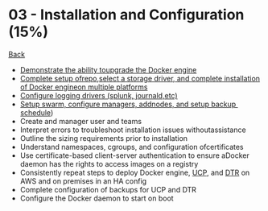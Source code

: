 # 03 - Installation and Configuration (15%)

[Back](../ReadMe.md)
  
+ [Demonstrate​​ the​ ​ability​​ to​ ​upgrade ​​the ​​Docker ​​engine](./upgrade-docker-engine.md)
+ [Complete​​ setup ​​of ​​repo,​​select ​​a ​​storage​​ driver, ​​and ​​complete​​ installation​​ of ​​Docker engine ​​on ​​multiple ​​platforms](./repo-storage-installation.md)
+ [Configure ​​logging ​​drivers ​​(splunk,​ ​journald, ​​etc)](./Logging.md)
+ [Setup ​​swarm,​​ configure ​​managers,​ ​add ​​nodes, ​​and ​​setup ​​backup ​​schedule](./setup-swarm.md))
+ Create​​ and ​​manager ​​user​ ​and ​​teams
+ Interpret​​ errors​ ​to ​​troubleshoot ​​installation ​​issues​ ​without ​​assistance
+ Outline ​​the​​ sizing​​ requirements ​​prior ​​to ​​installation
+ Understand ​​namespaces,​ ​cgroups,​ ​and​ ​configuration ​​of ​​certificates
+ Use​​ certificate-based ​​client-server​ ​authentication​​ to​ ​ensure​​ a ​​Docker​​ daemon​​ has​​ the rights​ ​to ​​access ​​images​​ on ​​a ​​registry
+ Consistently​​ repeat​​ steps ​​to ​​deploy ​​Docker ​​​​engine, ​​[UCP](./ucp.md), ​​and [​​DTR](./dtr.md) ​​on ​​AWS ​​and ​​on premises ​​in ​​an​ ​HA ​​config
+ Complete​​ configuration ​​of ​​backups ​​for ​​UCP ​​and ​​DTR
+ Configure​​ the​ ​Docker​​ daemon​​ to​​ start​​ on​ ​boot